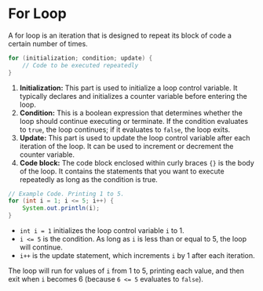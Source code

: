 # For Loop

A for loop is an iteration that is designed to repeat its block of code a certain number of times.

```java
for (initialization; condition; update) {
    // Code to be executed repeatedly
}
```

1. **Initialization:** This part is used to initialize a loop control variable. It typically declares and initializes a counter variable before entering the loop.
2. **Condition:** This is a boolean expression that determines whether the loop should continue executing or terminate. If the condition evaluates to `true`, the loop continues; if it evaluates to `false`, the loop exits.
3. **Update:** This part is used to update the loop control variable after each iteration of the loop. It can be used to increment or decrement the counter variable.
4. **Code block:** The code block enclosed within curly braces `{}` is the body of the loop. It contains the statements that you want to execute repeatedly as long as the condition is true.

```java
// Example Code. Printing 1 to 5.
for (int i = 1; i <= 5; i++) {
    System.out.println(i);
}
```

* `int i = 1` initializes the loop control variable `i` to 1.
* `i <= 5` is the condition. As long as `i` is less than or equal to 5, the loop will continue.
* `i++` is the update statement, which increments `i` by 1 after each iteration.

The loop will run for values of `i` from 1 to 5, printing each value, and then exit when `i` becomes 6 (because `6 <= 5` evaluates to `false`).
